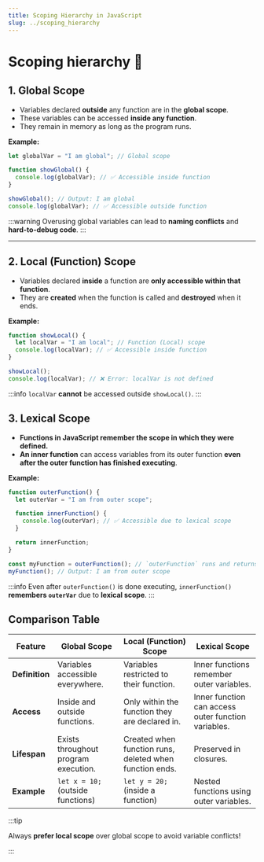 ```yaml
---
title: Scoping Hierarchy in JavaScript
slug: ../scoping_hierarchy
---
```


# Scoping hierarchy 👀

## 1. Global Scope

- Variables declared **outside** any function are in the **global scope**.
- These variables can be accessed **inside any function**.
- They remain in memory as long as the program runs.

**Example:**

```javascript
let globalVar = "I am global"; // Global scope

function showGlobal() {
  console.log(globalVar); // ✅ Accessible inside function
}

showGlobal(); // Output: I am global
console.log(globalVar); // ✅ Accessible outside function
```

:::warning Overusing global variables can lead to **naming conflicts** and **hard-to-debug code**.
:::

---

## 2. Local (Function) Scope

- Variables declared **inside** a function are **only accessible within that function**.
- They are **created** when the function is called and **destroyed** when it ends.

**Example:**

```javascript
function showLocal() {
  let localVar = "I am local"; // Function (Local) scope
  console.log(localVar); // ✅ Accessible inside function
}

showLocal();
console.log(localVar); // ❌ Error: localVar is not defined
```

:::info `localVar` **cannot** be accessed outside `showLocal()`.
:::

## 3. Lexical Scope

- **Functions in JavaScript remember the scope in which they were defined.**
- **An inner function** can access variables from its outer function **even after the outer function has finished executing**.

**Example:**

```javascript
function outerFunction() {
  let outerVar = "I am from outer scope";

  function innerFunction() {
    console.log(outerVar); // ✅ Accessible due to lexical scope
  }

  return innerFunction;
}

const myFunction = outerFunction(); // `outerFunction` runs and returns `innerFunction`
myFunction(); // Output: I am from outer scope
```

:::info Even after `outerFunction()` is done executing, `innerFunction()` **remembers `outerVar`** due to **lexical scope**.
:::

## Comparison Table

| Feature        | Global Scope                         | Local (Function) Scope                                  | Lexical Scope                                       |
| -------------- | ------------------------------------ | ------------------------------------------------------- | --------------------------------------------------- |
| **Definition** | Variables accessible everywhere.     | Variables restricted to their function.                 | Inner functions remember outer variables.           |
| **Access**     | Inside and outside functions.        | Only within the function they are declared in.          | Inner function can access outer function variables. |
| **Lifespan**   | Exists throughout program execution. | Created when function runs, deleted when function ends. | Preserved in closures.                              |
| **Example**    | `let x = 10;` (outside functions)    | `let y = 20;` (inside a function)                       | Nested functions using outer variables.             |

:::tip

Always **prefer local scope** over global scope to avoid variable conflicts!

:::
